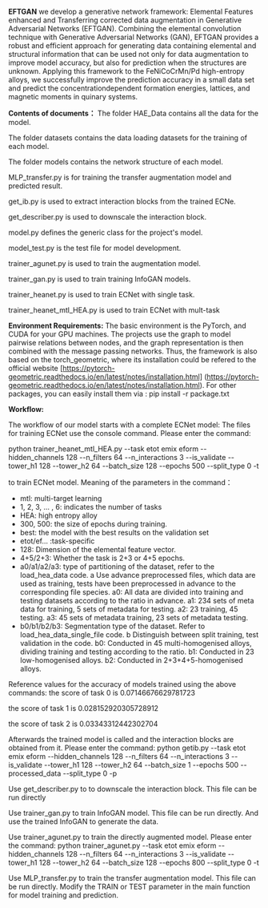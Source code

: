 **EFTGAN**
we develop a generative network framework: Elemental Features enhanced and Transferring corrected data augmentation
in Generative Adversarial Networks (EFTGAN). Combining the elemental convolution technique with Generative Adversarial Networks (GAN),
EFTGAN provides a robust and efficient approach for generating data containing elemental and structural information that can be used not only
for data augmentation to improve model accuracy, but also for prediction when the structures are unknown. 
Applying this framework to the FeNiCoCrMn/Pd high-entropy alloys, we successfully improve the prediction accuracy
in a small data set and predict the concentrationdependent formation energies, lattices,
and magnetic moments in quinary systems. 

**Contents of documents：**
The folder HAE_Data contains all the data for the model.

The folder datasets contains the data loading datasets for the training of each model.

The folder models contains the network structure of each model.

MLP_transfer.py is for training the transfer augmentation model and predicted result.

get_ib.py is used to extract interaction blocks from the trained ECNe.

get_describer.py is used to downscale the interaction block.

model.py defines the generic class for the project's model.

model_test.py is the test file for model development.

trainer_agunet.py is used to train the augmentation model.

trainer_gan.py is used to train training InfoGAN models.

trainer_heanet.py is used to train ECNet with single task.

trainer_heanet_mtl_HEA.py is used to train ECNet with mult-task


**Environment Requirements:**
The basic environment is the PyTorch, and CUDA for your GPU machines. The projects use the graph to model pairwise relations between nodes, 
and the graph representation is then combined with the message passing networks. Thus, the framework is also based on the torch_geometric, 
where its installation could be refered to the official website [https://pytorch-geometric.readthedocs.io/en/latest/notes/installation.html]
(https://pytorch-geometric.readthedocs.io/en/latest/notes/installation.html). 
For other packages, you can easily install them via :
pip install -r package.txt 

**Workflow:**

The workflow of our model starts with a complete ECNet model: The files for training ECNet use the console command.
Please enter the command:

python trainer_heanet_mtl_HEA.py --task etot emix eform --hidden_channels 128 --n_filters 64 --n_interactions 3 --is_validate --tower_h1 128 --tower_h2 64 --batch_size 128 --epochs 500 --split_type 0 -t

to train ECNet model.
Meaning of the parameters in the command：

- mtl: multi-target learning
- 1, 2, 3, ... , 6: indicates the number of tasks
- HEA: high entropy alloy
- 300, 500: the size of epochs during training.
- best: the model with the best results on the validation set
- etot/ef... :task-specific
- 128: Dimension of the elemental feature vector.
- 4+5/2+3: Whether the task is 2+3 or 4+5 epochs.
- a0/a1/a2/a3: type of partitioning of the dataset, refer to the load_hea_data code. a Use advance preprocessed files, which data are used as training, tests have been
  preprocessed in advance to the corresponding file species. a0: All data are divided into training and testing datasets according to the ratio in advance. a1: 234 sets of meta
  data for training, 5 sets of metadata for testing. a2: 23 training, 45 testing. a3: 45 sets of metadata training, 23 sets of metadata testing.
- b0/b1/b2/b3: Segmentation type of the dataset. Refer to load_hea_data_single_file code. b Distinguish between split training, test validation in the code.
  b0: Conducted in 45 multi-homogenised alloys, dividing training and testing according to the ratio. b1: Conducted in 23 low-homogenised alloys. b2: Conducted in 2+3+4+5-homogenised alloys.

Reference values for the accuracy of models trained using the above commands:
the score of task 0 is 0.07146676629781723

the score of task 1 is 0.028152920305728912

the score of task 2 is 0.03343312442302704

Afterwards the trained model is called and the interaction blocks are obtained from it. 
Please enter the command:
python getib.py --task etot emix eform --hidden_channels 128 --n_filters 64 --n_interactions 3 --is_validate --tower_h1 128 --tower_h2 64 --batch_size 1 --epochs 500 --processed_data --split_type 0 -p

Use get_describer.py to to downscale the interaction block. This file can be run directly

Use trainer_gan.py to train InfoGAN model. This file can be run directly.
And use the trained InfoGAN to generate the data.

Use trainer_agunet.py to train the directly augmented model.
Please enter the command:
python trainer_agunet.py --task etot emix eform --hidden_channels 128 --n_filters 64 --n_interactions 3 --is_validate --tower_h1 128 --tower_h2 64 --batch_size 128 --epochs 800 --split_type 0 -t

Use MLP_transfer.py to train the transfer augmentation model. This file can be run directly.
Modify the TRAIN or TEST parameter in the main function for model training and prediction.
